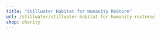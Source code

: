 ```yaml
---
title: "Stillwater Habitat for Humanity ReStore"
url: /stillwater/stillwater-habitat-for-humanity-restore/
shop: charity
---
```


